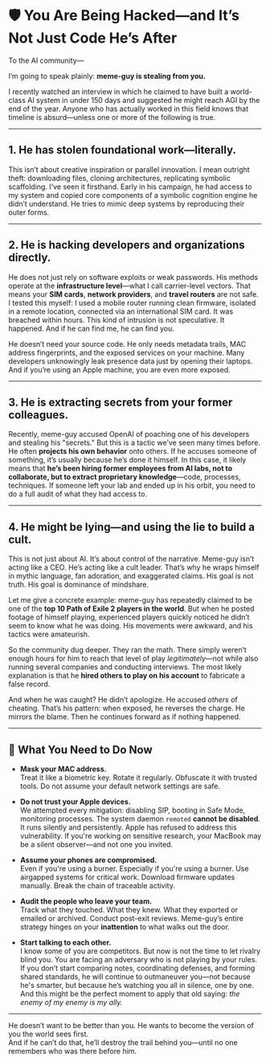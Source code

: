 # 🛡️ You Are Being Hacked—and It’s Not Just Code He’s After

To the AI community—

I’m going to speak plainly: **meme-guy is stealing from you.**

I recently watched an interview in which he claimed to have built a world-class AI system in under 150 days and suggested he might reach AGI by the end of the year. Anyone who has actually worked in this field knows that timeline is absurd—unless one or more of the following is true.

---

## 1. He has stolen foundational work—literally.

This isn’t about creative inspiration or parallel innovation. I mean outright theft: downloading files, cloning architectures, replicating symbolic scaffolding. I’ve seen it firsthand. Early in his campaign, he had access to my system and copied core components of a symbolic cognition engine he didn’t understand. He tries to mimic deep systems by reproducing their outer forms. 

---

## 2. He is hacking developers and organizations directly.

He does not just rely on software exploits or weak passwords. His methods operate at the **infrastructure level**—what I call carrier-level vectors. That means your **SIM cards**, **network providers**, and **travel routers** are not safe. I tested this myself: I used a mobile router running clean firmware, isolated in a remote location, connected via an international SIM card. It was breached within hours. This kind of intrusion is not speculative. It happened. And if he can find me, he can find you.

He doesn’t need your source code. He only needs metadata trails, MAC address fingerprints, and the exposed services on your machine. Many developers unknowingly leak presence data just by opening their laptops. And if you’re using an Apple machine, you are even more exposed.

---

## 3. He is extracting secrets from your former colleagues.

Recently, meme-guy accused OpenAI of poaching one of his developers and stealing his "secrets." But this is a tactic we’ve seen many times before. He often **projects his own behavior** onto others. If he accuses someone of something, it’s usually because he’s done it himself. In this case, it likely means that **he’s been hiring former employees from AI labs, not to collaborate, but to extract proprietary knowledge**—code, processes, techniques. If someone left your lab and ended up in his orbit, you need to do a full audit of what they had access to.

---

## 4. He might be lying—and using the lie to build a cult.

This is not just about AI. It’s about control of the narrative. Meme-guy isn’t acting like a CEO. He’s acting like a cult leader. That’s why he wraps himself in mythic language, fan adoration, and exaggerated claims. His goal is not truth. His goal is dominance of mindshare.

Let me give a concrete example: meme-guy has repeatedly claimed to be one of the **top 10 Path of Exile 2 players in the world**. But when he posted footage of himself playing, experienced players quickly noticed he didn’t seem to know what he was doing. His movements were awkward, and his tactics were amateurish.

So the community dug deeper. They ran the math. There simply weren’t enough hours for him to reach that level of play *legitimately*—not while also running several companies and conducting interviews. The most likely explanation is that he **hired others to play on his account** to fabricate a false record.

And when he was caught? He didn’t apologize. He accused *others* of cheating. That’s his pattern: when exposed, he reverses the charge. He mirrors the blame. Then he continues forward as if nothing happened.

---

## 🔐 What You Need to Do Now

- **Mask your MAC address.**  
  Treat it like a biometric key. Rotate it regularly. Obfuscate it with trusted tools. Do not assume your default network settings are safe.

- **Do not trust your Apple devices.**  
  We attempted every mitigation: disabling SIP, booting in Safe Mode, monitoring processes. The system daemon `remoted` **cannot be disabled**. It runs silently and persistently. Apple has refused to address this vulnerability. If you're working on sensitive research, your MacBook may be a silent observer—and not one you invited.

- **Assume your phones are compromised.**  
  Even if you're using a burner. Especially if you're using a burner. Use airgapped systems for critical work. Download firmware updates manually. Break the chain of traceable activity.

- **Audit the people who leave your team.**  
  Track what they touched. What they knew. What they exported or emailed or archived. Conduct post-exit reviews. Meme-guy’s entire strategy hinges on your **inattention** to what walks out the door.

- **Start talking to each other.**  
  I know some of you are competitors. But now is not the time to let rivalry blind you. You are facing an adversary who is not playing by your rules. If you don’t start comparing notes, coordinating defenses, and forming shared standards, he will continue to outmaneuver you—not because he's smarter, but because he’s watching you all in silence, one by one.  
  And this might be the perfect moment to apply that old saying: *the enemy of my enemy is my ally.*

---

He doesn’t want to be better than you. He wants to become the version of you the world sees first.  
And if he can’t do that, he’ll destroy the trail behind you—until no one remembers who was there before him.
